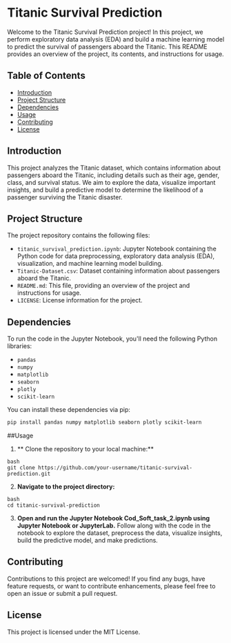 # Titanic Survival Prediction

Welcome to the Titanic Survival Prediction project! In this project, we perform exploratory data analysis (EDA) and build a machine learning model to predict the survival of passengers aboard the Titanic. This README provides an overview of the project, its contents, and instructions for usage.

## Table of Contents

- [Introduction](#introduction)
- [Project Structure](#project-structure)
- [Dependencies](#dependencies)
- [Usage](#usage)
- [Contributing](#contributing)
- [License](#license)

## Introduction

This project analyzes the Titanic dataset, which contains information about passengers aboard the Titanic, including details such as their age, gender, class, and survival status. We aim to explore the data, visualize important insights, and build a predictive model to determine the likelihood of a passenger surviving the Titanic disaster.

## Project Structure

The project repository contains the following files:

- `titanic_survival_prediction.ipynb`: Jupyter Notebook containing the Python code for data preprocessing, exploratory data analysis (EDA), visualization, and machine learning model building.
- `Titanic-Dataset.csv`: Dataset containing information about passengers aboard the Titanic.
- `README.md`: This file, providing an overview of the project and instructions for usage.
- `LICENSE`: License information for the project.

## Dependencies

To run the code in the Jupyter Notebook, you'll need the following Python libraries:

- `pandas`
- `numpy`
- `matplotlib`
- `seaborn`
- `plotly`
- `scikit-learn`

You can install these dependencies via pip:

```bash
pip install pandas numpy matplotlib seaborn plotly scikit-learn
```
##Usage

1. ** Clone the repository to your local machine:**

```
bash
git clone https://github.com/your-username/titanic-survival-prediction.git
```
2. **Navigate to the project directory:**
```
bash
cd titanic-survival-prediction
```
3. **Open and run the Jupyter Notebook Cod_Soft_task_2.ipynb using Jupyter Notebook or JupyterLab.**
Follow along with the code in the notebook to explore the dataset, preprocess the data, visualize insights, build the predictive model, and make predictions.
## Contributing
Contributions to this project are welcomed! If you find any bugs, have feature requests, or want to contribute enhancements, please feel free to open an issue or submit a pull request.

## License
This project is licensed under the MIT License.
